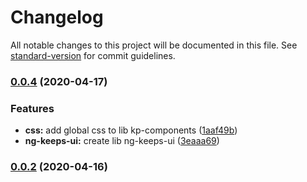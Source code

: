 # Changelog

All notable changes to this project will be documented in this file. See [standard-version](https://github.com/conventional-changelog/standard-version) for commit guidelines.

### [0.0.4](https://github.com/renato-rjps/keeps-angular-components/compare/v0.0.2...v0.0.4) (2020-04-17)


### Features

* **css:** add global css to lib kp-components ([1aaf49b](https://github.com/renato-rjps/keeps-angular-components/commit/1aaf49befe35767b7dbcd4bbefe9f3988f99ba60))
* **ng-keeps-ui:** create lib ng-keeps-ui ([3eaaa69](https://github.com/renato-rjps/keeps-angular-components/commit/3eaaa69a239b07e2c3df4f44fa18cbdca20641de))

### [0.0.2](https://github.com/renato-rjps/keeps-angular-components/compare/v0.0.1...v0.0.2) (2020-04-16)
